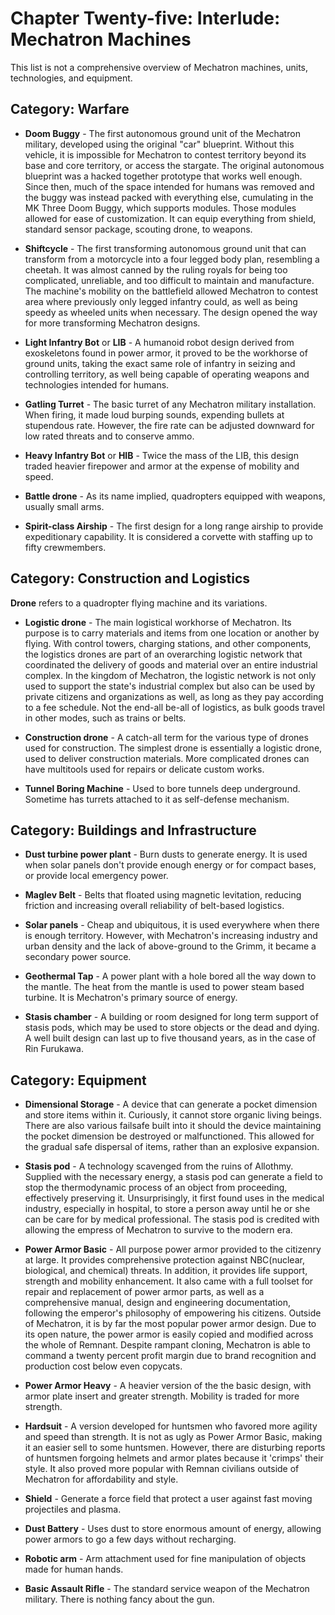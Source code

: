 # Chapter Twenty-five: Interlude: Mechatron Machines

This list is not a comprehensive overview of Mechatron machines, units, technologies, and equipment.

## **Category: Warfare**

* **Doom Buggy** - The first autonomous ground unit of the Mechatron military, developed using the original "car" blueprint. Without this vehicle, it is impossible for Mechatron to contest territory beyond its base and core territory, or access the stargate. The original autonomous blueprint was a hacked together prototype that works well enough. Since then, much of the space intended for humans was removed and the buggy was instead packed with everything else, cumulating in the MK Three Doom Buggy, which supports modules. Those modules allowed for ease of customization. It can equip everything from shield, standard sensor package, scouting drone, to weapons.

* **Shiftcycle** - The first transforming autonomous ground unit that can transform from a motorcycle into a four legged body plan, resembling a cheetah. It was almost canned by the ruling royals for being too complicated, unreliable, and too difficult to maintain and manufacture. The machine's mobility on the battlefield allowed Mechatron to contest area where previously only legged infantry could, as well as being speedy as wheeled units when necessary. The design opened the way for more transforming Mechatron designs.

* **Light Infantry Bot** or **LIB** - A humanoid robot design derived from exoskeletons found in power armor, it proved to be the workhorse of ground units, taking the exact same role of infantry in seizing and controlling territory, as well being capable of operating weapons and technologies intended for humans.

* **Gatling Turret** - The basic turret of any Mechatron military installation. When firing, it made loud burping sounds, expending bullets at stupendous rate. However, the fire rate can be adjusted downward for low rated threats and to conserve ammo.

* **Heavy Infantry Bot** or **HIB** - Twice the mass of the LIB, this design traded heavier firepower and armor at the expense of mobility and speed.

* **Battle drone** - As its name implied, quadropters equipped with weapons, usually small arms.

* **Spirit-class Airship** - The first design for a long range airship to provide expeditionary capability. It is considered a corvette with staffing up to fifty crewmembers.

## **Category: Construction and Logistics**

**Drone** refers to a quadropter flying machine and its variations.

* **Logistic drone** - The main logistical workhorse of Mechatron. Its purpose is to carry materials and items from one location or another by flying. With control towers, charging stations, and other components, the logistics drones are part of an overarching logistic network that coordinated the delivery of goods and material over an entire industrial complex. In the kingdom of Mechatron, the logistic network is not only used to support the state's industrial complex but also can be used by private citizens and organizations as well, as long as they pay according to a fee schedule. Not the end-all be-all of logistics, as bulk goods travel in other modes, such as trains or belts.

* **Construction drone** - A catch-all term for the various type of drones used for construction. The simplest drone is essentially a logistic drone, used to deliver construction materials. More complicated drones can have multitools used for repairs or delicate custom works.

* **Tunnel Boring Machine** - Used to bore tunnels deep underground. Sometime has turrets attached to it as self-defense mechanism.

## **Category: Buildings and Infrastructure**

* **Dust turbine power plant** - Burn dusts to generate energy. It is used when solar panels don't provide enough energy or for compact bases, or provide local emergency power.

* **Maglev Belt** - Belts that floated using magnetic levitation, reducing friction and increasing overall reliability of belt-based logistics.

* **Solar panels** - Cheap and ubiquitous, it is used everywhere when there is enough territory. However, with Mechatron's increasing industry and urban density and the lack of above-ground to the Grimm, it became a secondary power source.

* **Geothermal Tap** - A power plant with a hole bored all the way down to the mantle. The heat from the mantle is used to power steam based turbine. It is Mechatron's primary source of energy.

* **Stasis chamber** - A building or room designed for long term support of stasis pods, which may be used to store objects or the dead and dying. A well built design can last up to five thousand years, as in the case of Rin Furukawa.

## **Category: Equipment**

* **Dimensional Storage** -  A device that can generate a pocket dimension and store items within it.  Curiously, it cannot store organic living beings. There are also various failsafe built into it should the device maintaining the pocket dimension be destroyed or malfunctioned. This allowed for the gradual safe dispersal of items, rather than an explosive expansion.

* **Stasis pod** - A technology scavenged from the ruins of Allothmy. Supplied with the necessary energy, a stasis pod can generate a field to stop the thermodynamic process of an object from proceeding, effectively preserving it. Unsurprisingly, it first found uses in the medical industry, especially in hospital, to store a person away until he or she can be care for by medical professional. The stasis pod is credited with allowing the empress of Mechatron to survive to the modern era.

* **Power Armor Basic** - All purpose power armor provided to the citizenry at large. It provides comprehensive protection against NBC(nuclear, biological, and chemical) threats. In addition, it provides life support, strength and mobility enhancement. It also came with a full toolset for repair and replacement of power armor parts, as well as a comprehensive manual, design and engineering documentation, following the emperor's philosophy of empowering his citizens. Outside of Mechatron, it is by far the most popular power armor design. Due to its open nature, the power armor is easily copied and modified across the whole of Remnant. Despite rampant cloning, Mechatron is able to command a twenty percent profit margin due to brand recognition and production cost below even copycats.

* **Power Armor Heavy** - A heavier version of the the basic design, with armor plate insert and greater strength. Mobility is traded for more strength.

* **Hardsuit** - A version developed for huntsmen who favored more agility and speed than strength. It is not as ugly as Power Armor Basic, making it an easier sell to some huntsmen. However, there are disturbing reports of huntsmen forgoing helmets and armor plates because it 'crimps' their style. It also proved more popular with Remnan civilians outside of Mechatron for affordability and style.

* **Shield** - Generate a force field that protect a user against fast moving projectiles and plasma.

* **Dust Battery** - Uses dust to store enormous amount of energy, allowing power armors to go a few days without recharging.

* **Robotic arm** - Arm attachment used for fine manipulation of objects made for human hands.

* **Basic Assault Rifle** - The standard service weapon of the Mechatron military. There is nothing fancy about the gun.
